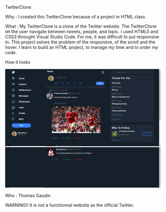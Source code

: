 TwitterClone

Why :
I created this TwitterClone because of a project in HTML class.

What :
My TwitterClone is a clone of the Twitter website.
The TwitterClone let the user navigate between tweets, people, and topic. I used HTML5 and CSS3 throught Visual Studio Code.
For me, it was difficult to put responsive in.
This project solves the problem of the responsive, of the scroll and the hover.
I learn to build an HTML project, to manage my time and to order my code.

How it looks
 
<img src="images/screen1.PNG">
<img src="images/screen2.PNG">


Who :
Thomas Gaudin

WARNING!!
It is not a functionnal website as the official Twitter.
